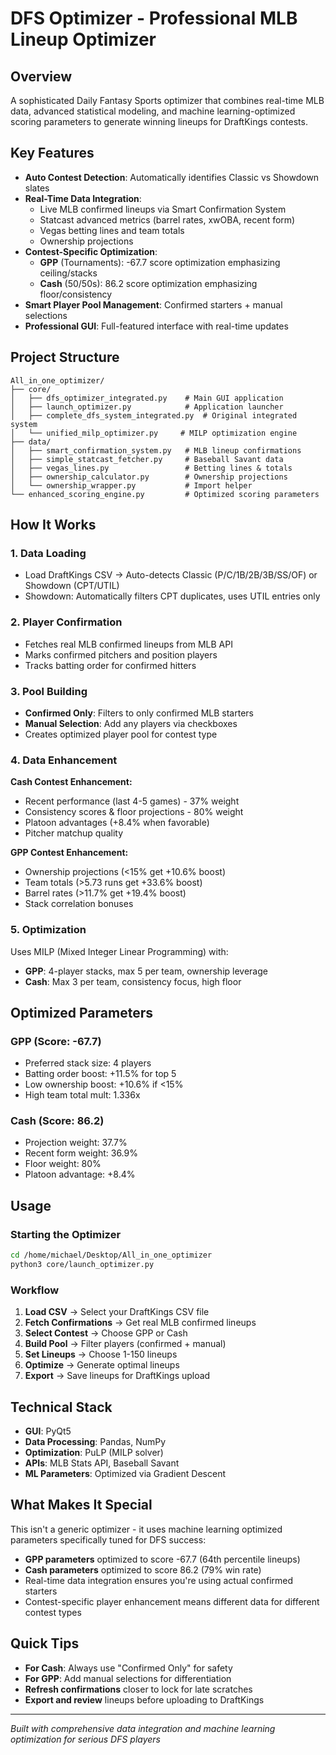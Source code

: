 # DFS Optimizer - Professional MLB Lineup Optimizer

## Overview
A sophisticated Daily Fantasy Sports optimizer that combines real-time MLB data, advanced statistical modeling, and machine learning-optimized scoring parameters to generate winning lineups for DraftKings contests.

## Key Features
- **Auto Contest Detection**: Automatically identifies Classic vs Showdown slates
- **Real-Time Data Integration**: 
  - Live MLB confirmed lineups via Smart Confirmation System
  - Statcast advanced metrics (barrel rates, xwOBA, recent form)
  - Vegas betting lines and team totals
  - Ownership projections
- **Contest-Specific Optimization**:
  - **GPP** (Tournaments): -67.7 score optimization emphasizing ceiling/stacks
  - **Cash** (50/50s): 86.2 score optimization emphasizing floor/consistency
- **Smart Player Pool Management**: Confirmed starters + manual selections
- **Professional GUI**: Full-featured interface with real-time updates

## Project Structure
```
All_in_one_optimizer/
├── core/
│   ├── dfs_optimizer_integrated.py    # Main GUI application
│   ├── launch_optimizer.py            # Application launcher
│   ├── complete_dfs_system_integrated.py  # Original integrated system
│   └── unified_milp_optimizer.py     # MILP optimization engine
├── data/
│   ├── smart_confirmation_system.py   # MLB lineup confirmations
│   ├── simple_statcast_fetcher.py     # Baseball Savant data
│   ├── vegas_lines.py                 # Betting lines & totals
│   ├── ownership_calculator.py        # Ownership projections
│   └── ownership_wrapper.py           # Import helper
└── enhanced_scoring_engine.py         # Optimized scoring parameters
```

## How It Works

### 1. **Data Loading**
- Load DraftKings CSV → Auto-detects Classic (P/C/1B/2B/3B/SS/OF) or Showdown (CPT/UTIL)
- Showdown: Automatically filters CPT duplicates, uses UTIL entries only

### 2. **Player Confirmation**
- Fetches real MLB confirmed lineups from MLB API
- Marks confirmed pitchers and position players
- Tracks batting order for confirmed hitters

### 3. **Pool Building**
- **Confirmed Only**: Filters to only confirmed MLB starters
- **Manual Selection**: Add any players via checkboxes
- Creates optimized player pool for contest type

### 4. **Data Enhancement**
**Cash Contest Enhancement:**
- Recent performance (last 4-5 games) - 37% weight
- Consistency scores & floor projections - 80% weight
- Platoon advantages (+8.4% when favorable)
- Pitcher matchup quality

**GPP Contest Enhancement:**
- Ownership projections (<15% get +10.6% boost)
- Team totals (>5.73 runs get +33.6% boost)  
- Barrel rates (>11.7% get +19.4% boost)
- Stack correlation bonuses

### 5. **Optimization**
Uses MILP (Mixed Integer Linear Programming) with:
- **GPP**: 4-player stacks, max 5 per team, ownership leverage
- **Cash**: Max 3 per team, consistency focus, high floor

## Optimized Parameters

### GPP (Score: -67.7)
- Preferred stack size: 4 players
- Batting order boost: +11.5% for top 5
- Low ownership boost: +10.6% if <15%
- High team total mult: 1.336x

### Cash (Score: 86.2)  
- Projection weight: 37.7%
- Recent form weight: 36.9%
- Floor weight: 80%
- Platoon advantage: +8.4%

## Usage

### Starting the Optimizer
```bash
cd /home/michael/Desktop/All_in_one_optimizer
python3 core/launch_optimizer.py
```

### Workflow
1. **Load CSV** → Select your DraftKings CSV file
2. **Fetch Confirmations** → Get real MLB confirmed lineups
3. **Select Contest** → Choose GPP or Cash
4. **Build Pool** → Filter players (confirmed + manual)
5. **Set Lineups** → Choose 1-150 lineups
6. **Optimize** → Generate optimal lineups
7. **Export** → Save lineups for DraftKings upload

## Technical Stack
- **GUI**: PyQt5 
- **Data Processing**: Pandas, NumPy
- **Optimization**: PuLP (MILP solver)
- **APIs**: MLB Stats API, Baseball Savant
- **ML Parameters**: Optimized via Gradient Descent

## What Makes It Special
This isn't a generic optimizer - it uses machine learning optimized parameters specifically tuned for DFS success:
- **GPP parameters** optimized to score -67.7 (64th percentile lineups)
- **Cash parameters** optimized to score 86.2 (79% win rate)
- Real-time data integration ensures you're using actual confirmed starters
- Contest-specific player enhancement means different data for different contest types

## Quick Tips
- **For Cash**: Always use "Confirmed Only" for safety
- **For GPP**: Add manual selections for differentiation  
- **Refresh confirmations** closer to lock for late scratches
- **Export and review** lineups before uploading to DraftKings

---
*Built with comprehensive data integration and machine learning optimization for serious DFS players*